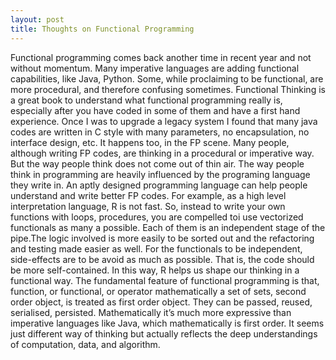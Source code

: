 ```yaml
---
layout: post
title: Thoughts on Functional Programming
---
```


Functional programming comes back another time in recent year and not without momentum. Many imperative languages are adding functional capabilities, like Java, Python. Some, while proclaiming to be functional, are more procedural, and therefore confusing sometimes. Functional Thinking is a great book to understand what functional programming really is, especially after you have coded in some of them and have a first hand experience. 
Once I was to upgrade a legacy system I found that many java codes are written in C style with many parameters, no encapsulation, no interface design, etc. It happens too, in the FP scene. Many people, although writing FP codes, are thinking in a procedural or imperative way. But the way people think does not come out of thin air. The way people think in programming are heavily influenced by  the programing language they write in. An aptly designed programming language can help people understand and write better FP codes. For example, as a high level interpretation language, R is not fast. So, instead to write your own functions with loops, procedures, you are compelled toi use vectorized functionals as many a possible.  Each of them is an independent stage of the pipe.The logic involved is more easily to be sorted out and the refactoring and testing made easier as well. For the functionals to be independent, side-effects are to be avoid as much as possible. That is, the code should be more self-contained. In this way, R helps us shape our thinking in a functional way.
The fundamental feature of functional programming is that, function, or functional, or operator mathematically a set of sets, second order object, is treated as first order object. They can be passed, reused, serialised, persisted. Mathematically it’s much more expressive than imperative languages like Java, which mathematically is first order. It seems just different way of thinking but actually reflects the deep understandings of computation, data, and algorithm.  






